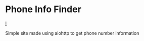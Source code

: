 # Phone Info Finder

[!](https://telegra.ph/file/32062b102dfbc86a01ed6.jpg)

Simple site made using aiohttp to get phone number information

